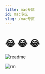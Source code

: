 ```yaml
---
title: mac专区
id: mac专区
slug: /mac专区
---
```


# 😂 😂  😂 

![readme](https://gitea.pptfz.cn/pptfz/picgo-images/raw/branch/master/img/readme.gif)


![rm](https://gitea.pptfz.cn/pptfz/picgo-images/raw/branch/master/img/iShot2020-10-28%2015.06.18.png)
